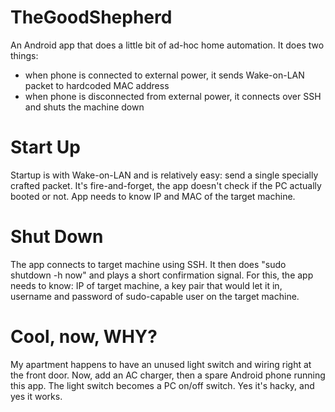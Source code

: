 TheGoodShepherd
===============

An Android app that does a little bit of ad-hoc home automation. 
It does two things:

 * when phone is connected to external power, it sends Wake-on-LAN packet to hardcoded MAC address
 * when phone is disconnected from external power, it connects over SSH and shuts the machine down
 
Start Up
========

Startup is with Wake-on-LAN and is relatively easy: send a single specially crafted packet. It's fire-and-forget, the app doesn't check if the PC actually booted or not. App needs to know IP and MAC of the target machine.

Shut Down
=========

The app connects to target machine using SSH. It then does "sudo shutdown -h now" and plays a short confirmation signal. For this, the app needs to know: IP of target machine, a key pair that would let it in, username and password of sudo-capable user on the target machine. 

Cool, now, WHY?
===============

My apartment happens to have an unused light switch and wiring right at the front door. Now, add an AC charger, then a spare Android phone running this app. The light switch becomes a PC on/off switch. Yes it's hacky, and yes it works.
